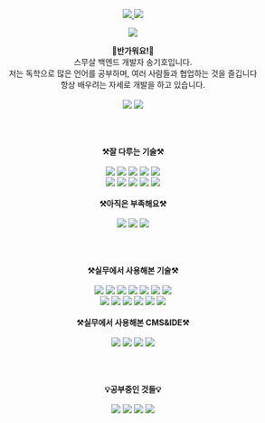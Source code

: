 <!-- 나의 스탯 및 사용 언어 순위 표시 -->
<p align="center"><a href="#">
    <img src="https://github-readme-stats.vercel.app/api?username=skh6075&show_icons=true&include_all_commits=true&line_height=33&count_private=true&theme=nord"/>
    <img src="https://github-readme-stats.vercel.app/api/top-langs?username=skh6075&langs_count=4&count_private=true&theme=nord"/>
</a><br></p>

<!-- 깃허브 활동 기록 표시 -->
<p align="center"><a href="#">
    <img src="http://github-profile-trophy.vercel.app/?username=skh6075&margin-w=28&margin-h=15&theme=nord" />
</a></p>

<p align="center">
    <Strong>👐반가워요!👐</Strong><br>
    스무살 백엔드 개발자 송기호입니다.<br>
    저는 독학으로 많은 언어를 공부하며, 여러 사람들과 협업하는 것을 즐깁니다<br>
    항상 배우려는 자세로 개발을 하고 있습니다.<br><br>
  <img src="https://hits.seeyoufarm.com/api/count/incr/badge.svg?url=https%3A%2F%2Fgithub.com%2Fgjbae1212%2Fhit-counter&count_bg=%234ED78E&title_bg=%23000000&icon=codio.svg&icon_color=%23254BC1&title=hits&edge_flat=false)](https://hits.seeyoufarm.com" />
  <img src="https://img.shields.io/badge/Gmail-d14836?style=flat-square&logo=Gmail&logoColor=white&link=mailto:skh6075@gmail.com)](mailto:skh6075@gmail.com" />
</p><br><br>

<p align="center" display="inline-block">
    <Strong>⚒️잘 다루는 기술⚒️</Strong><br><br>
    <img src="https://img.shields.io/badge/-PHP-grey?style=for-the-badge&logo=PHP"> 
    <img src="https://img.shields.io/badge/-JavaScript-grey?style=for-the-badge&logo=javascript"> 
    <img src="https://img.shields.io/badge/-JQuery-grey?style=for-the-badge&logo=jquery">
    <img src="https://img.shields.io/badge/-ajax-grey?style=for-the-badge&logo=ajax">
    <img src="https://img.shields.io/badge/-MySQL-grey?style=for-the-badge&logo=mysql">
    <br>
    <img src="https://img.shields.io/badge/-MariaDB-grey?style=for-the-badge&logo=MariaDB">
    <img src="https://img.shields.io/badge/-Git-grey?style=for-the-badge&logo=git">
    <img src="https://img.shields.io/badge/-GitHub-grey?style=for-the-badge&logo=github">
    <img src="https://img.shields.io/badge/-Linux-grey?style=for-the-badge&logo=Linux">
    <img src="https://img.shields.io/badge/-Ubuntu-grey?style=for-the-badge&logo=Ubuntu">
    <br><br>
    <Strong>⚒️아직은 부족해요⚒️</Strong><br><br>
    <img src="https://img.shields.io/badge/-HTML5-grey?style=for-the-badge&logo=html5"> 
    <img src="https://img.shields.io/badge/-CSS3-grey?style=for-the-badge&logo=css3"> 
    <img src="https://img.shields.io/badge/-Python-grey?style=for-the-badge&logo=Python"> 
</p><br><br>

<p align="center" display="inline-block">
    <Strong>⚒️실무에서 사용해본 기술⚒️</Strong><br><br>
    <img src="https://img.shields.io/badge/-PHP-grey?style=for-the-badge&logo=PHP"> 
    <img src="https://img.shields.io/badge/-HTML5-grey?style=for-the-badge&logo=html5"> 
    <img src="https://img.shields.io/badge/-CSS3-grey?style=for-the-badge&logo=css3"> 
    <img src="https://img.shields.io/badge/-Python-grey?style=for-the-badge&logo=Python"> 
    <img src="https://img.shields.io/badge/-JavaScript-grey?style=for-the-badge&logo=javascript"> 
    <img src="https://img.shields.io/badge/-JQuery-grey?style=for-the-badge&logo=jquery">
    <img src="https://img.shields.io/badge/-ajax-grey?style=for-the-badge&logo=ajax">
    <br>
    <img src="https://img.shields.io/badge/-MySQL-grey?style=for-the-badge&logo=mysql">
    <img src="https://img.shields.io/badge/-MariaDB-grey?style=for-the-badge&logo=MariaDB">
    <img src="https://img.shields.io/badge/-Git-grey?style=for-the-badge&logo=git">
    <img src="https://img.shields.io/badge/-GitHub-grey?style=for-the-badge&logo=github">
    <img src="https://img.shields.io/badge/-Linux-grey?style=for-the-badge&logo=Linux">
    <img src="https://img.shields.io/badge/-Ubuntu-grey?style=for-the-badge&logo=Ubuntu">
    <br><br>
    <Strong>⚒️실무에서 사용해본 CMS&IDE⚒️</Strong><br><br>
    <img src="https://img.shields.io/badge/-wordpress-grey?style=for-the-badge&logo=wordpress">
    <img src="https://img.shields.io/badge/-PHPStorm-grey?style=for-the-badge&logo=PHPStorm">
    <img src="https://img.shields.io/badge/-intellij-grey?style=for-the-badge&logo=intellij">
    <img src="https://img.shields.io/badge/-PyCharm-grey?style=for-the-badge&logo=PyCharm">
</p><br><br>

<p align="center" display="inline-block">
    <Strong>💡공부중인 것들💡</Strong><br><br>
    <img src="https://img.shields.io/badge/-JAVA-grey?style=for-the-badge&logo=JAVA">
    <img src="https://img.shields.io/badge/-kotlin-grey?style=for-the-badge&logo=kotlin">
    <img src="https://img.shields.io/badge/-Spring-grey?style=for-the-badge&logo=Spring">
    <img src="https://img.shields.io/badge/-SpringBoot-grey?style=for-the-badge&logo=SpringBoot">
</p><br><br>

